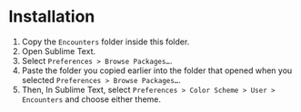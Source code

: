 # Installation
1. Copy the `Encounters` folder inside this folder.
2. Open Sublime Text.
3. Select `Preferences > Browse Packages…`.
4. Paste the folder you copied earlier into the folder that opened when you selected `Preferences > Browse Packages…`.
5. Then, In Sublime Text, select `Preferences > Color Scheme > User > Encounters` and choose either theme.